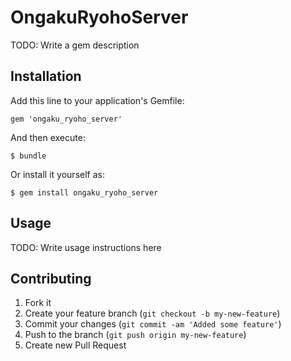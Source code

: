 # OngakuRyohoServer

TODO: Write a gem description

## Installation

Add this line to your application's Gemfile:

    gem 'ongaku_ryoho_server'

And then execute:

    $ bundle

Or install it yourself as:

    $ gem install ongaku_ryoho_server

## Usage

TODO: Write usage instructions here

## Contributing

1. Fork it
2. Create your feature branch (`git checkout -b my-new-feature`)
3. Commit your changes (`git commit -am 'Added some feature'`)
4. Push to the branch (`git push origin my-new-feature`)
5. Create new Pull Request
